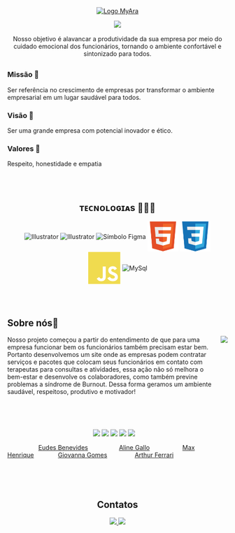 <div align="center">
  <a href="https://github.com/projetoMyAra">
    <img src="https://raw.githubusercontent.com/projetoMyAra/IMGS/main/Group%20307.png?token=GHSAT0AAAAAABVP5EXZATH2KZSF3NPUWS3UYVKYP4Q" alt="Logo MyAra" width="300"> 
  </a>
  
  <br>
  
  <p align="center">
  <img src="https://readme-typing-svg.herokuapp.com?font=Outfit&size=33&duration=4500&color=0067F0&width=650&lines=Melhore+a+produtividade+da+sua+empresa!">
</p></div>
  
   <div align="center">
  <p>Nosso objetivo é alavancar a produtividade da sua empresa por meio do cuidado emocional dos funcionários, tornando o ambiente confortável e sintonizado para todos.</p>
</div>

##

<div>
     <h3>Missão 🚀</h3>
     <p>Ser referência no crescimento de empresas por transformar o ambiente empresarial em um lugar saudável para todos.  </p>
  </div>
  
  <div>
     <h3>Visão 👀</h3>
     <p>Ser uma grande empresa com potencial inovador e ético.  </p>
  </div>
  
  <div>
     <h3>Valores 🤝</h3>
     <p>Respeito, honestidade e empatia  </p>
  </div>
  
  <br>
  <br>
  
  <div>
 <h2 align="center">ᴛᴇᴄɴᴏʟᴏɢɪᴀs 👨🏻‍💻  </h2>
   <div align="center">
 <img align="center" alt="Illustrator" height="70" src="https://cdn.jsdelivr.net/gh/devicons/devicon/icons/photoshop/photoshop-line.svg">
 <img align="center" alt="Illustrator" height="70" src="https://cdn.jsdelivr.net/gh/devicons/devicon/icons/illustrator/illustrator-line.svg">
 <img align="center" alt="Símbolo Figma" height="70" src="https://cdn.jsdelivr.net/gh/devicons/devicon/icons/figma/figma-original.svg" />    
 <img align="center" alt="Símbolo HTML" height="70" src="https://raw.githubusercontent.com/devicons/devicon/master/icons/html5/html5-original.svg">
 <img align="center" alt="Símbolo CSS" height="70" src="https://raw.githubusercontent.com/devicons/devicon/master/icons/css3/css3-original.svg">
 <img align="center" alt="Símbolo JavaScript" height="75" src="https://raw.githubusercontent.com/devicons/devicon/master/icons/javascript/javascript-plain.svg">
 <img align="center" alt="MySql" height="80" src="https://cdn.jsdelivr.net/gh/devicons/devicon/icons/mysql/mysql-original-wordmark.svg">
  </div>
  
  ##
  <br>
  
  <div>
       <h2 align="height">Sobre nós🦜 </h2>
    <img align="right" src="https://raw.githubusercontent.com/projetoMyAra/IMGS/main/girl%20with%20coffee%20(1).png?token=GHSAT0AAAAAABVP5EXYIWBFTW4444YPGQAMYVKYKSA" height="300px"> 
 </div>
    <div>
  <p>Nosso projeto começou a partir do entendimento de que para uma empresa funcionar bem os funcionários também precisam estar bem. Portanto desenvolvemos um site onde as empresas podem contratar serviços e pacotes que colocam seus funcionários em contato com terapeutas para consultas e atividades, essa ação não só melhora o 
bem-estar e desenvolve os colaboradores, como também previne problemas a síndrome de Burnout. Dessa forma geramos um ambiente saudável, respeitoso, produtivo e motivador!</p> </div>
  
  <br>
  <br>

  ##
  
  <div align="center">
   <a href="https://github.com/MecStitch" target="_blank"><img src="https://avatars.githubusercontent.com/u/101286899?v=4" height="150" target="_blank"></a>
  <a href="https://github.com/Aline1002" target="_blank"><img src="https://avatars.githubusercontent.com/u/79874630?v=4" height="150" target="_blank"></a>
 <a href="https://github.com/MaxHenriique" target="_blank"><img src="https://avatars.githubusercontent.com/u/101279529?v=4" height="150"></a>
 <a href="https://github.com/annavoigg" target="_blank"><img src="https://avatars.githubusercontent.com/u/101263529?v=4" height="150" target="_blank"></a>
  <a href="https://github.com/Arthcode08" target="_blank"><img src="https://avatars.githubusercontent.com/u/101263714?v=4" height="150" target="_blank"></a>
</div>
  
&nbsp;&nbsp;&nbsp;&nbsp;&nbsp;&nbsp;&nbsp;&nbsp;&nbsp;&nbsp;&nbsp;&nbsp;&nbsp;&nbsp;&nbsp;&nbsp;&nbsp;&nbsp;<a href="https://github.com/MecStitch">Eudes Benevides</a>&nbsp;&nbsp;&nbsp;&nbsp;&nbsp;&nbsp;&nbsp;&nbsp;&nbsp;&nbsp;&nbsp;&nbsp;&nbsp;&nbsp;&nbsp;&nbsp;&nbsp;&nbsp;<a href="https://github.com/Aline1002">Aline Gallo</a>&nbsp;&nbsp;&nbsp;&nbsp;&nbsp;&nbsp;&nbsp;&nbsp;&nbsp;&nbsp;&nbsp;&nbsp;&nbsp;&nbsp;&nbsp;&nbsp;&nbsp;&nbsp; <a href="https://github.com/MaxHenriique">Max Henrique</a>&nbsp;&nbsp;&nbsp;&nbsp;&nbsp;&nbsp;&nbsp;&nbsp;&nbsp;&nbsp;&nbsp;&nbsp;&nbsp; <a href="https://github.com/annavoigg">Giovanna Gomes</a>&nbsp;&nbsp;&nbsp;&nbsp;&nbsp;&nbsp;&nbsp;&nbsp;&nbsp;&nbsp;&nbsp;&nbsp;&nbsp;&nbsp;&nbsp;&nbsp;<a href="https://github.com/Arthcode08">Arthur Ferrari</a>
  
  ##
  
  <br>
  <br>
  
  <div align="center">
  <h2>Contatos</h2>
  <a href="https://www.instagram.com/projetomyara" target="_blank"><img src="https://raw.githubusercontent.com/projetoMyAra/IMGS/main/instagram_icon_logo.png?token=GHSAT0AAAAAABVP5EXYQUTKFMLNKM3BGLICYVKYUFA" height="50">
    <a href="mailto:projeto.myara@gmail.com" alt="Gmail"><img src="https://raw.githubusercontent.com/projetoMyAra/IMGS/main/Gmail-Logo.png?token=GHSAT0AAAAAABVP5EXZAMGMVJQQ6AATUBBYYVKYHJQ" height="45">
    </div> 

